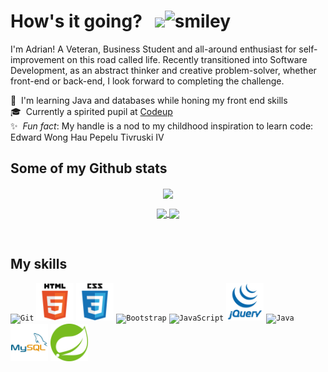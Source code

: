 # How's it going? &nbsp; <img src="https://media.giphy.com/media/hvRJCLFzcasrR4ia7z/giphy.gif" width="40"><img alt="smiley" width="40em" src="https://i.imgur.com/q2UfNOW.png"/>

I'm Adrian! A Veteran, Business Student and all-around enthusiast for self-improvement on this road called life. Recently transitioned into Software Development, as an abstract thinker and creative problem-solver, whether front-end or back-end, I look forward to completing the challenge.

🌱&nbsp; I'm learning Java and databases while honing my front end skills<br>
🎓&nbsp; Currently a spirited pupil at [Codeup](https://codeup.com)<br>
✨&nbsp; <em>Fun fact</em>: My handle is a nod to my childhood inspiration to learn code: Edward Wong Hau Pepelu Tivruski IV<br> 

## Some of my Github stats

<p align="center">
  <img height="145em"align="center" src="http://github-readme-streak-stats.herokuapp.com?user=radicaladi&theme=dark&hide_border=false&date_format=j%20M%5B%20Y%5D&fire=DD5B28" />
</p>
<p align="center">
<a href="https://github.com/radicaladi">
  <img height="140em" align="center" src="https://github-readme-stats.vercel.app/api/top-langs/?username=radicaladi&layout=compact&theme=dark&langs_count=4" />
</a>
<a href="https://github.com/radicaladi">
  <img height="140em" align="center" src="https://github-readme-stats.vercel.app/api?username=radicaladi&theme=dark&layout=compact&repo=convoychat&hide=stars,issues&custom_title=Adrian's GitHub Stats" />
</a>
</p><br>

## My skills
<p align="left">
  <code><img alt="Git" width="60em" src="https://raw.githubusercontent.com/jmnote/z-icons/master/svg/git.svg" /></code>
  <code><img alt="HTML5" width="60em" src="https://raw.githubusercontent.com/devicons/devicon/master/icons/html5/html5-original-wordmark.svg" /></code>
  <code><img alt="CSS3" width="60em" src="https://raw.githubusercontent.com/devicons/devicon/master/icons/css3/css3-original-wordmark.svg" /></code>
  <code><img alt="Bootstrap" width="60em" src="https://raw.githubusercontent.com/jmnote/z-icons/master/svg/bootstrap.svg" /></code>
  <code><img alt="JavaScript" width="60em" src="https://raw.githubusercontent.com/jmnote/z-icons/master/svg/javascript.svg" /></code>
  <code><img alt="jQuery" width="60em" src="https://raw.githubusercontent.com/devicons/devicon/master/icons/jquery/jquery-plain-wordmark.svg" /></code>
  <code><img alt="Java" width="60em" src="https://raw.githubusercontent.com/jmnote/z-icons/master/svg/java.svg" /></code>
  <code><img alt="MySQL" width="60em" src="https://raw.githubusercontent.com/devicons/devicon/master/icons/mysql/mysql-original-wordmark.svg" /></code>
  <code><img alt="Spring" width="60em" src="https://raw.githubusercontent.com/devicons/devicon/master/icons/spring/spring-original.svg" /></code>
</p>
